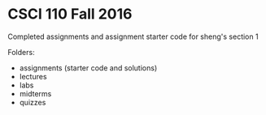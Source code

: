 CSCI 110 Fall 2016
==================

Completed assignments and assignment starter code for sheng's section 1

Folders:

- assignments (starter code and solutions)
- lectures
- labs
- midterms
- quizzes
